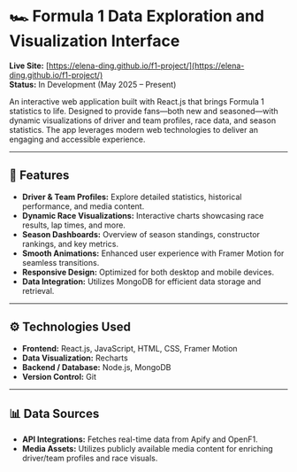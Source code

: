 # 🏎️ Formula 1 Data Exploration and Visualization Interface

**Live Site:** [https://elena-ding.github.io/f1-project/](https://elena-ding.github.io/f1-project/)  
**Status:** In Development (May 2025 – Present)

An interactive web application built with React.js that brings Formula 1 statistics to life. Designed to provide fans—both new and seasoned—with dynamic visualizations of driver and team profiles, race data, and season statistics. The app leverages modern web technologies to deliver an engaging and accessible experience.

---

## 🚀 Features

- **Driver & Team Profiles:** Explore detailed statistics, historical performance, and media content.
- **Dynamic Race Visualizations:** Interactive charts showcasing race results, lap times, and more.
- **Season Dashboards:** Overview of season standings, constructor rankings, and key metrics.
- **Smooth Animations:** Enhanced user experience with Framer Motion for seamless transitions.
- **Responsive Design:** Optimized for both desktop and mobile devices.
- **Data Integration:** Utilizes MongoDB for efficient data storage and retrieval.

---

## ⚙️ Technologies Used

- **Frontend:** React.js, JavaScript, HTML, CSS, Framer Motion
- **Data Visualization:** Recharts
- **Backend / Database:** Node.js, MongoDB
- **Version Control:** Git

---

## 📊 Data Sources

- **API Integrations:** Fetches real-time data from Apify and OpenF1.
- **Media Assets:** Utilizes publicly available media content for enriching driver/team profiles and race visuals.

